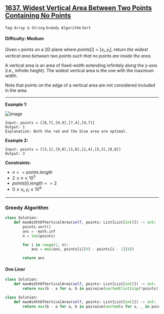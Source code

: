 ## [1637. Widest Vertical Area Between Two Points Containing No Points](https://leetcode.com/problems/widest-vertical-area-between-two-points-containing-no-points)

```Tag```: ```Array & String``` ```Greedy Algorithm``` ```Sort```

#### Difficulty: Medium

Given ```n``` points on a 2D plane where $points[i] = [x_i, y_i]$, return _the widest vertical area between two points such that no points are inside the area_.

A vertical area is an area of fixed-width extending infinitely along the y-axis (i.e., infinite height). The widest vertical area is the one with the maximum width.

Note that points on the edge of a vertical area are not considered included in the area.

---

__Example 1:__

​![image](https://assets.leetcode.com/uploads/2020/09/19/points3.png)

```
Input: points = [[8,7],[9,9],[7,4],[9,7]]
Output: 1
Explanation: Both the red and the blue area are optimal.
```

__Example 2:__
```
Input: points = [[3,1],[9,0],[1,0],[1,4],[5,3],[8,8]]
Output: 3
```

__Constraints:__

- $n == points.length$
- $2 \le n \le 10^5$
- $points[i].length == 2$
- $0 \le x_i, y_i \le 10^9$

---

### Greedy Algorithm

```Python
class Solution:
    def maxWidthOfVerticalArea(self, points: List[List[int]]) -> int:
        points.sort()
        ans = -math.inf
        n = len(points)

        for i in range(1, n):
            ans = max(ans, points[i][0] - points[i - 1][0])

        return ans
```

#### One Liner

```Python
class Solution:
    def maxWidthOfVerticalArea(self, points: List[List[int]]) -> int:
        return max(b - a for a, b in pairwise(sorted(list(zip(*points))[0])))
```

```Python
class Solution:
    def maxWidthOfVerticalArea(self, points: List[List[int]]) -> int:
        return max(b - a for a, b in pairwise(sorted(x for x, _ in points)))
```

